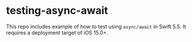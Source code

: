 # testing-async-await
This repo includes example of how to test using `async/await` in Swift 5.5. It requires a deployment target of iOS 15.0+.
